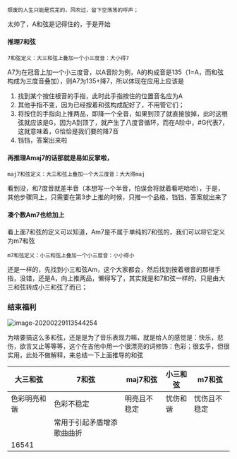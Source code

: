 ```
颓废的人生只能是荒芜的，风吹过，留下空荡荡的呼声；
```

太帅了，A和弦是记得住的，于是开始

#### 推理7和弦

```
7和弦定义：大三和弦上叠加一个小三度音：大小得7
```

A7为在冠音上加一个小三度音，以A音阶为例，A的构成音是135（1=A，而和弦构成为三度音叠加），则A7为135+降7，所以体现在应用上应该是

1. 找到某个按住根音的手指，此时此手指按住的位置音名应为A
2. 其他手指不变，因为已经按着和弦构成配好了，不用管它们；
3. 将按住的手指向上推两品，即降一个全音，如果到顶了就直接放掉，此时这根弦就应该是G，因为A到顶了，就产生了八度音循环，而在A阶中，#G代表7，这就意味着，G恰恰是我们要的降7音
4. 铛铛，答案出来啦

#### 再推理Amaj7的话那就是易如反掌啦，

```
maj7和弦定义：大三和弦上叠加一个大三度音：大大得maj
```

看到没，和7度音就差半音（本想写一个半音，怕误会将就着看吧哈哈），于是，其他步骤同上，只需要在第3步上推的时候，只推一个品格，铛铛，答案就出来了

#### 凑个数Am7也给加上

看上面7和弦的定义可以知道，Am7是不属于单纯的7和弦的，我们可以将它定义为m7和弦

```
m7和弦定义：小三和弦上叠加一个小三度音：小小得小
```

还是一样的，先找到小三和弦Am，这个大家都会，然后找到按着根音的那根手指，没错，还是A，向上推两品，懒得写了，其实就是和7和弦一样的，只是由大三和弦转成小三和弦了而已；

### 结束福利

![image-20200229113544254](https://tva1.sinaimg.cn/large/00831rSTly1gcd494shnej31120rsgpj.jpg)

为啥要搞这么多和弦，还是是为了音乐表现力嘛，就是给人的感觉是：快乐，悲伤，欲言又止等等等，这个在吉他中用一个很漂亮的词修饰：色彩；很玄乎，但很实用，此处不做解释，来总结一下上面推导的和弦

| 大三和弦     | 7和弦                      | maj7和弦     | 小三和弦 | m7和弦       |
| ------------ | -------------------------- | ------------ | -------- | ------------ |
| 色彩明亮和谐 | 色彩不稳定                 | 明亮且不稳定 | 忧伤和谐 | 忧伤且不稳定 |
|              | 常用于引起矛盾增添歌曲曲折 |              |          |              |
| 16541        |                            |              |          |              |

